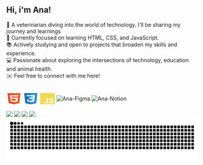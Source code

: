 ## Hi, i'm Ana!

<!-- Emojis from [https://emojipedia.org/search?q=bag) -->
🐾 A veterinarian diving into the world of technology. I'll be sharing my journey and learnings<br>
🌱 Currently focused on learning HTML, CSS, and JavaScript.<br>
📚 Actively studying and open to projects that broaden my skills and experience.<br>
💻 Passionate about exploring the intersections of technology, education and animal health.<br>
✉️ Feel free to connect with me here!<br>

<!-- Badges from https://github.com/Ileriayo/markdown-badges
![HTML5](https://img.shields.io/badge/html5-%23E34F26.svg?style=for-the-badge&logo=html5&logoColor=white)
![CSS3](https://img.shields.io/badge/css3-%231572B6.svg?style=for-the-badge&logo=css3&logoColor=white)
![JavaScript](https://img.shields.io/badge/javascript-%23323330.svg?style=for-the-badge&logo=javascript&logoColor=%23F7DF1E)
![Figma](https://img.shields.io/badge/figma-%23F24E1E.svg?style=for-the-badge&logo=figma&logoColor=white)
![Notion](https://img.shields.io/badge/Notion-%23000000.svg?style=for-the-badge&logo=notion&logoColor=white) -->

<!-- Icons from https://devicon.dev -->
<div style="display: inline_block"><br>
  <img align="center" alt="Ana-HTML" height="30" width="40" src="https://raw.githubusercontent.com/devicons/devicon/master/icons/html5/html5-original.svg">
  <img align="center" alt="Ana-CSS" height="30" width="40" src="https://raw.githubusercontent.com/devicons/devicon/master/icons/css3/css3-original.svg">
  <img align="center" alt="Ana-Js" height="30" width="40" src="https://raw.githubusercontent.com/devicons/devicon/master/icons/javascript/javascript-plain.svg">
  <img align="center" alt="Ana-Figma" height="30" width="40" src="https://cdn.jsdelivr.net/gh/devicons/devicon@latest/icons/figma/figma-original.svg" />
  <img align="center" alt="Ana-Notion" height="30" width="40" src="https://cdn.jsdelivr.net/gh/devicons/devicon@latest/icons/notion/notion-original.svg"><br>
<!--  <img align="center" alt="Ana-Python" height="30" width="40" src="https://raw.githubusercontent.com/devicons/devicon/master/icons/python/python-original.svg">
      <img align="center" alt="Ana-React" height="30" width="40" src="https://raw.githubusercontent.com/devicons/devicon/master/icons/react/react-original.svg">
-->
</div>

<!--<div style="display: inline_block"><br>
  
<img height="140em" src="https://github-readme-stats.vercel.app/api?username=acbacavalcanti&show_icons=true&theme=radical"/>
 <img height="140em" src="https://github-readme-stats.vercel.app/api/top-langs/?username=acbacavalcanti&layout=compact"/>
</div> -->

<!-- Badges from [https://github.com/Ileriayo/markdown-](https://dev.to/envoy_/150-badges-for-github-pnk) -->
<div style="display: inline_block"><br>
  <a href="mailto:cavalcanti.acba@gmail.com"><img src="https://img.shields.io/badge/-Gmail-%23333?style=for-the-badge&logo=gmail&logoColor=white" target="_blank"></a>
  <a href="https://www.linkedin.com/in/acbacavalcanti" target="_blank"><img src="https://img.shields.io/badge/-LinkedIn-%230077B5?style=for-the-badge&logo=linkedin&logoColor=white" target="_blank"></a> 
  <a href="https://dev.to/acbacavalcanti" target="_blank"><img src="https://img.shields.io/badge/dev.to-0A0A0A?style=for-the-badge&logo=devdotto&logoColor=white" target="_blank"></a>
  <a href="https://www.twitch.tv/acbacavalcanti" target="_blank"><img src="https://img.shields.io/badge/Twitch-9146FF?style=for-the-badge&logo=twitch&logoColor=white" target="_blank"></a>

  <!--  <a href="https://instagram.com/" target="_blank"><img src="https://img.shields.io/badge/-Instagram-%23E4405F?style=for-the-badge&logo=instagram&logoColor=white" target="_blank"></a> -->
</div>

<picture>
  <source media="(prefers-color-scheme: dark)" srcset="https://raw.githubusercontent.com/acbacavalcanti/acbacavalcanti/output/github-contribution-grid-snake-dark.svg">
  <source media="(prefers-color-scheme: light)" srcset="https://raw.githubusercontent.com/acbacavalcanti/acbacavalcanti/output/github-contribution-grid-snake.svg">
  <img alt="github contribution grid snake animation" src="https://raw.githubusercontent.com/acbacavalcanti/acbacavalcanti/output/github-contribution-grid-snake.svg">
</picture>

